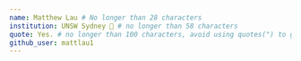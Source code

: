 ```yaml
---
name: Matthew Lau # No longer than 28 characters
institution: UNSW Sydney 🚩 # no longer than 58 characters
quote: Yes. # no longer than 100 characters, avoid using quotes(") to guarantee the format remains the same.
github_user: mattlau1
---
```

